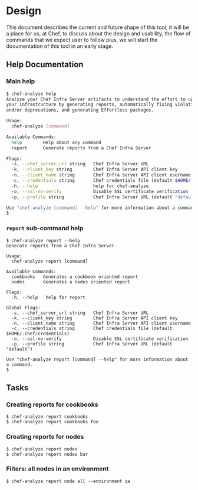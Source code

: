 # Design
This document describes the current and future shape of this tool, it will
be a place for us, at Chef, to discuss about the design and usability, the
flow of commands that we expect user to follow plus, we will start the
documentation of this tool in an early stage.

## Help Documentation

### Main help
```bash
$ chef-analyze help
Analyze your Chef Infra Server artifacts to understand the effort to upgrade
your infrastructure by generating reports, automatically fixing violations
and/or deprecations, and generating Effortless packages.

Usage:
  chef-analyze [command]

Available Commands:
  help        Help about any command
  report      Generate reports from a Chef Infra Server

Flags:
  -s, --chef_server_url string   Chef Infra Server URL
  -k, --client_key string        Chef Infra Server API client key
  -n, --client_name string       Chef Infra Server API client username
  -c, --credentials string       Chef credentials file (default $HOME/.chef/credentials)
  -h, --help                     help for chef-analyze
  -o, --ssl-no-verify            Disable SSL certificate verification
  -p, --profile string           Chef Infra Server URL (default "default")

Use "chef-analyze [command] --help" for more information about a command.
$
```
### `report` sub-command help
```
$ chef-analyze report --help
Generate reports from a Chef Infra Server

Usage:
  chef-analyze report [command]

Available Commands:
  cookbooks   Generates a cookbook oriented report
  nodes       Generates a nodes oriented report

Flags:
  -h, --help   help for report

Global Flags:
  -s, --chef_server_url string   Chef Infra Server URL
  -k, --client_key string        Chef Infra Server API client key
  -n, --client_name string       Chef Infra Server API client username
  -c, --credentials string       Chef credentials file (default $HOME/.chef/credentials)
  -o, --ssl-no-verify            Disable SSL certificate verification
  -p, --profile string           Chef Infra Server URL (default "default")

Use "chef-analyze report [command] --help" for more information about a command.
$
```

## Tasks
### Creating reports for cookbooks
```
$ chef-analyze report cookbooks
$ chef-analyze report cookbooks foo
```

### Creating reports for nodes
```
$ chef-analyze report nodes
$ chef-analyze report nodes bar
```

### Filters: all nodes in an environment
```
$ chef-analyze report node all --environment qa
```
